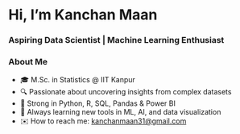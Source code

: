 # Hi, I’m Kanchan Maan

### Aspiring Data Scientist | Machine Learning Enthusiast


### About Me

- 🎓 M.Sc. in Statistics @ IIT Kanpur  
- 🔍 Passionate about uncovering insights from complex datasets  
- 💪 Strong in Python, R, SQL, Pandas & Power BI  
- 🌱 Always learning new tools in ML, AI, and data visualization    
- ✉️ How to reach me: [kanchanmaan31@gmail.com](mailto:kanchanmaan31@gmail.com)
